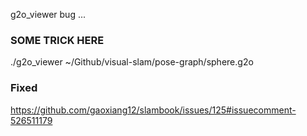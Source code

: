 g2o_viewer bug ...

### SOME TRICK HERE
 ./g2o_viewer ~/Github/visual-slam/pose-graph/sphere.g2o

 ### Fixed
 https://github.com/gaoxiang12/slambook/issues/125#issuecomment-526511179 
